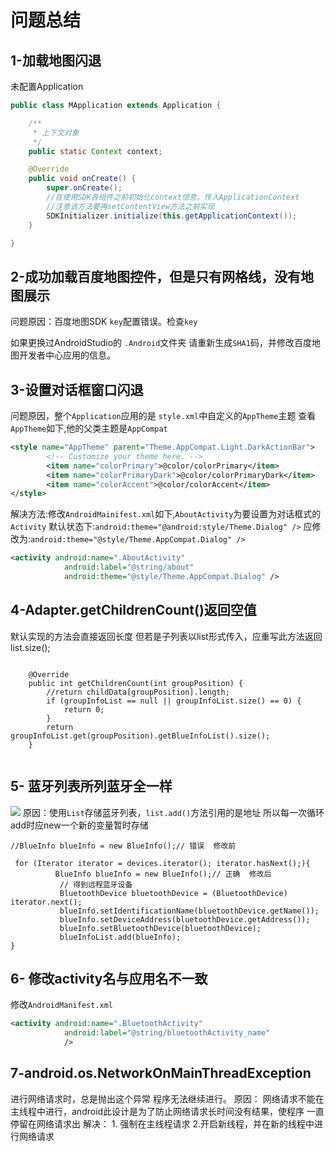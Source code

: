 # 问题总结
## 1-加载地图闪退

未配置Application

```java
public class MApplication extends Application {

    /**
     * 上下文对象
     */
    public static Context context;

    @Override
    public void onCreate() {
        super.onCreate();
        //在使用SDK各组件之前初始化context信息，传入ApplicationContext
        //注意该方法要再setContentView方法之前实现
        SDKInitializer.initialize(this.getApplicationContext());
    }

}
```

## 2-成功加载百度地图控件，但是只有网格线，没有地图展示

问题原因：百度地图SDK `key`配置错误。检查`key`

如果更换过AndroidStudio的  `.Android`文件夹 请重新生成`SHA1`码，并修改百度地图开发者中心应用的信息。

## 3-设置对话框窗口闪退
问题原因，整个`Application`应用的是 `style.xml`中自定义的`AppTheme`主题
查看`AppTheme`如下,他的父类主题是`AppCompat`
```xml
<style name="AppTheme" parent="Theme.AppCompat.Light.DarkActionBar">
        <!-- Customize your theme here. -->
        <item name="colorPrimary">@color/colorPrimary</item>
        <item name="colorPrimaryDark">@color/colorPrimaryDark</item>
        <item name="colorAccent">@color/colorAccent</item>
</style>
```
解决方法:修改`AndroidMainifest.xml`如下,`AboutActivity`为要设置为对话框式的`Activity`
默认状态下:`android:theme="@android:style/Theme.Dialog" />`
应修改为:`android:theme="@style/Theme.AppCompat.Dialog" />`
```xml
<activity android:name=".AboutActivity"
            android:label="@string/about"
            android:theme="@style/Theme.AppCompat.Dialog" />
```
## 4-Adapter.getChildrenCount()返回空值
默认实现的方法会直接返回长度
但若是子列表以list形式传入，应重写此方法返回list.size();
```

    @Override
    public int getChildrenCount(int groupPosition) {
        //return childData[groupPosition].length;
        if (groupInfoList == null || groupInfoList.size() == 0) {
            return 0;
        }
        return groupInfoList.get(groupPosition).getBlueInfoList().size();
    }
    
```

## 5- 蓝牙列表所列蓝牙全一样
![](https://github.com/tucaoxingren/Forestrymonitoring/raw/master/Screenshot/device-2017-10-21-171159.png)
原因：使用`List`存储蓝牙列表，`list.add()`方法引用的是地址
所以每一次循环add时应new一个新的变量暂时存储
```
//BlueInfo blueInfo = new BlueInfo();// 错误  修改前

 for (Iterator iterator = devices.iterator(); iterator.hasNext();){
          BlueInfo blueInfo = new BlueInfo();// 正确  修改后
           // 得到远程蓝牙设备
           BluetoothDevice bluetoothDevice = (BluetoothDevice) iterator.next();                    
           blueInfo.setIdentificationName(bluetoothDevice.getName());
           blueInfo.setDeviceAddress(bluetoothDevice.getAddress());
           blueInfo.setBluetoothDevice(bluetoothDevice);
           blueInfoList.add(blueInfo);
}
```

## 6- 修改activity名与应用名不一致
修改`AndroidManifest.xml`
```xml
<activity android:name=".BluetoothActivity"
            android:label="@string/bluetoothActivity_name"
            />
```

## 7-android.os.NetworkOnMainThreadException
进行网络请求时，总是抛出这个异常 程序无法继续进行。
原因：
        网络请求不能在主线程中进行，android此设计是为了防止网络请求长时间没有结果，使程序
        一直停留在网络请求出
解决：
        1. 强制在主线程请求
        2.开启新线程，并在新的线程中进行网络请求